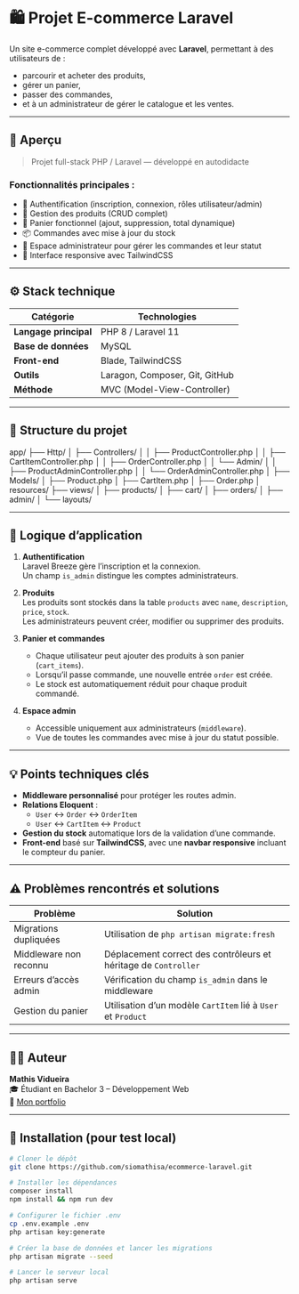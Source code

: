 # 🛍️ Projet E-commerce Laravel

Un site e-commerce complet développé avec **Laravel**, permettant à des utilisateurs de :
- parcourir et acheter des produits,
- gérer un panier,
- passer des commandes,
- et à un administrateur de gérer le catalogue et les ventes.

---

## 🚀 Aperçu

> Projet full-stack PHP / Laravel — développé en autodidacte

### Fonctionnalités principales :
- 🔐 Authentification (inscription, connexion, rôles utilisateur/admin)
- 🧱 Gestion des produits (CRUD complet)
- 🛒 Panier fonctionnel (ajout, suppression, total dynamique)
- 📦 Commandes avec mise à jour du stock
- 🧰 Espace administrateur pour gérer les commandes et leur statut
- 💅 Interface responsive avec TailwindCSS

---

## ⚙️ Stack technique

| Catégorie | Technologies |
|------------|---------------|
| **Langage principal** | PHP 8 / Laravel 11 |
| **Base de données** | MySQL |
| **Front-end** | Blade, TailwindCSS |
| **Outils** | Laragon, Composer, Git, GitHub |
| **Méthode** | MVC (Model-View-Controller) |

---

## 🧩 Structure du projet

app/
├── Http/
│ ├── Controllers/
│ │ ├── ProductController.php
│ │ ├── CartItemController.php
│ │ ├── OrderController.php
│ │ └── Admin/
│ │ ├── ProductAdminController.php
│ │ └── OrderAdminController.php
│
├── Models/
│ ├── Product.php
│ ├── CartItem.php
│ ├── Order.php
│
resources/
├── views/
│ ├── products/
│ ├── cart/
│ ├── orders/
│ ├── admin/
│ └── layouts/

---

## 🔄 Logique d’application

1. **Authentification**  
   Laravel Breeze gère l’inscription et la connexion.  
   Un champ `is_admin` distingue les comptes administrateurs.

2. **Produits**  
   Les produits sont stockés dans la table `products` avec `name`, `description`, `price`, `stock`.  
   Les administrateurs peuvent créer, modifier ou supprimer des produits.

3. **Panier et commandes**  
   - Chaque utilisateur peut ajouter des produits à son panier (`cart_items`).
   - Lorsqu’il passe commande, une nouvelle entrée `order` est créée.
   - Le stock est automatiquement réduit pour chaque produit commandé.

4. **Espace admin**  
   - Accessible uniquement aux administrateurs (`middleware`).
   - Vue de toutes les commandes avec mise à jour du statut possible.

---

## 💡 Points techniques clés

- **Middleware personnalisé** pour protéger les routes admin.  
- **Relations Eloquent** :  
  - `User` ↔ `Order` ↔ `OrderItem`  
  - `User` ↔ `CartItem` ↔ `Product`
- **Gestion du stock** automatique lors de la validation d’une commande.  
- **Front-end** basé sur **TailwindCSS**, avec une **navbar responsive** incluant le compteur du panier.

---

## ⚠️ Problèmes rencontrés et solutions

| Problème | Solution |
|-----------|-----------|
| Migrations dupliquées | Utilisation de `php artisan migrate:fresh` |
| Middleware non reconnu | Déplacement correct des contrôleurs et héritage de `Controller` |
| Erreurs d’accès admin | Vérification du champ `is_admin` dans le middleware |
| Gestion du panier | Utilisation d’un modèle `CartItem` lié à `User` et `Product` |

---

## 🧑‍💻 Auteur

**Mathis Vidueira**  
🎓 Étudiant en Bachelor 3 – Développement Web  
🔗 [Mon portfolio](https://mathisvidueira-portfolio.vercel.app/)

---

## 🧭 Installation (pour test local)

```bash
# Cloner le dépôt
git clone https://github.com/siomathisa/ecommerce-laravel.git

# Installer les dépendances
composer install
npm install && npm run dev

# Configurer le fichier .env
cp .env.example .env
php artisan key:generate

# Créer la base de données et lancer les migrations
php artisan migrate --seed

# Lancer le serveur local
php artisan serve
